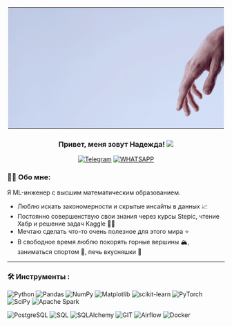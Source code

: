 <!--
**sonador88/sonador88** is a ✨ _special_ ✨ repository because its `README.md` (this file) appears on your GitHub profile.

Here are some ideas to get you started:

- 🔭 I’m currently working on ...
- 🌱 I’m currently learning ...
- 👯 I’m looking to collaborate on ...
- 🤔 I’m looking for help with ...
- 💬 Ask me about ...
- 📫 How to reach me: ...
- 😄 Pronouns: ...
- ⚡ Fun fact: ...
-->

<div id="header" align="center">
  <img src="giphy (1).gif" width='500'/>
</div>


### <p align="center">Привет, меня зовут Надежда! <img src="https://media.giphy.com/media/hvRJCLFzcasrR4ia7z/giphy.gif" width="30px"/></p>
<div align="center">

  <a href="">[![Telegram](https://img.shields.io/badge/-Telegram-27A7E7?style=for-the-badge&logo=telegram&logoColor=white)](https://t.me/NadyaVelikorodnyaya)</a>
  <a href="">[![WHATSAPP](https://img.shields.io/badge/-WHATSAPP-28D146?style=for-the-badge&logo=whatsapp&logoColor=FFFFFF)](https://wa.me/79232560501)</a>

</div>

### 👩‍💻 Обо мне: 
Я ML-инженер с высшим математическим образованием.
- Люблю искать закономерности и скрытые инсайты в данных 📈
- Постоянно совершенствую свои знания через курсы  Stepic, чтение Хабр и решение задач Kaggle 👩‍🎓
- Мечтаю сделать что-то очень полезное для этого мира ⭐
- В свободное время люблю покорять горные вершины 🏔️, заниматься спортом 🎾, печь вкусняшки 🍰

---

### :hammer_and_wrench: Инструменты :
![Python](https://img.shields.io/badge/-Python-FFF?style=for-the-badge&logo=python)
![Pandas](https://img.shields.io/badge/pandas-FFF?style=for-the-badge&logo=pandas&logoColor=blue)
![NumPy](https://img.shields.io/badge/numpy-FFF?style=for-the-badge&logo=numpy&logoColor=blue)
![Matplotlib](https://img.shields.io/badge/Matplotlib-FFF?style=for-the-badge&logo=Matplotlib)
![scikit-learn](https://img.shields.io/badge/scikit--learn-FFF?style=for-the-badge&logo=scikit-learn&logoColor=blue)
![PyTorch](https://img.shields.io/badge/PyTorch-FFF?style=for-the-badge&logo=PyTorch&logoColor=blue)
![SciPy](https://img.shields.io/badge/SciPy-FFF?style=for-the-badge&logo=scipy&logoColor=blue)
![Apache Spark](https://img.shields.io/badge/Apache%20Spark-FFF?style=for-the-badge&logo=apachespark&logoColor=blue)

![PostgreSQL](https://img.shields.io/badge/-PostgreSQL-FFF?style=for-the-badge&logo=PostgreSQL&logoColor=blue)
![SQL](https://img.shields.io/badge/-SQL-FFF?style=for-the-badge&logo=SQL)
![SQLAlchemy](https://img.shields.io/badge/-SQLAlchemy-FFF?style=for-the-badge&logo=SQLAlchemy)
![GIT](https://img.shields.io/badge/-GIT-FFF?style=for-the-badge&logo=GIT&logoColor=blue)
![Airflow](https://img.shields.io/badge/-Airflow-FFF?style=for-the-badge&logo=AIRFLOW)
![Docker](https://img.shields.io/badge/docker-FFF?style=for-the-badge&logo=docker&logoColor=blue)
